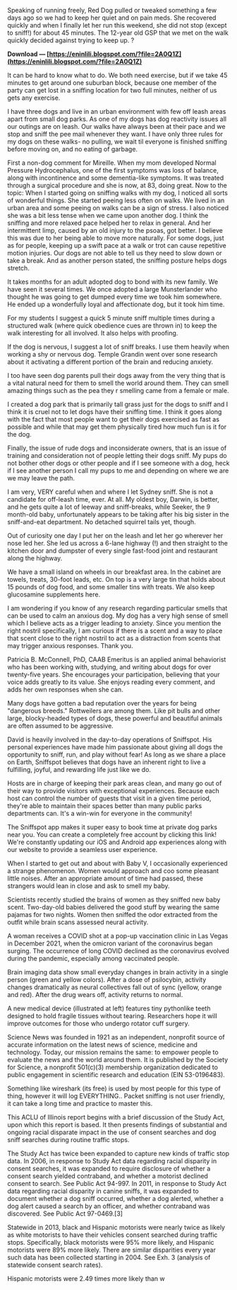 Speaking of running freely, Red Dog pulled or tweaked something a few days ago so we had to keep her quiet and on pain meds. She recovered quickly and when I finally let her run this weekend, she did not stop (except to sniff!) for about 45 minutes. The 12-year old GSP that we met on the walk quickly decided against trying to keep up. ?
 
**Download — [https://eninlili.blogspot.com/?file=2A0Q1Z](https://eninlili.blogspot.com/?file=2A0Q1Z)**


 
It can be hard to know what to do. We both need exercise, but if we take 45 minutes to get around one suburban block, because one member of the party can get lost in a sniffing location for two full minutes, neither of us gets any exercise.
 
I have three dogs and live in an urban environment with few off leash areas apart from small dog parks. As one of my dogs has dog reactivity issues all our outings are on leash. Our walks have always been at their pace and we stop and sniff the pee mail whenever they want. I have only three rules for my dogs on these walks- no pulling, we wait til everyone is finished sniffing before moving on, and no eating of garbage.
 
First a non-dog comment for Mireille. When my mom developed Normal Pressure Hydrocephalus, one of the first symptoms was loss of balance, along with incontinence and some dementia-like symptoms. It was treated through a surgical procedure and she is now, at 83, doing great.
Now to the topic:
When I started going on sniffing walks with my dog, I noticed all sorts of wonderful things. She started peeing less often on walks. We lived in an urban area and some peeing on walks can be a sign of stress. I also noticed she was a bit less tense when we came upon another dog. I think the sniffing and more relaxed pace helped her to relax in general. And her intermittent limp, caused by an old injury to the psoas, got better. I believe this was due to her being able to move more naturally. For some dogs, just as for people, keeping up a swift pace at a walk or trot can cause repetitive motion injuries. Our dogs are not able to tell us they need to slow down or take a break. And as another person stated, the sniffing posture helps dogs stretch.
 
It takes months for an adult adopted dog to bond with its new family. We have seen it several times. We once adopted a large Munsterlander who thought he was going to get dumped every time we took him somewhere. He ended up a wonderfully loyal and affectionate dog, but it took him time.

For my students I suggest a quick 5 minute sniff multiple times during a structured walk (where quick obedience cues are thrown in) to keep the walk interesting for all involved. It also helps with proofing.
 
If the dog is nervous, I suggest a lot of sniff breaks. I use them heavily when working a shy or nervous dog. Temple Grandin went over sone research about it activating a different portion of the brain and reducing anxiety.
 
I too have seen dog parents pull their dogs away from the very thing that is a vital natural need for them to smell the world around them. They can smell amazing things such as the pea they r smelling came from a female or male.
 
I created a dog park that is primarily tall grass just for the dogs to sniff and I think it is cruel not to let dogs have their sniffing time. I think it goes along with the fact that most people want to get their dogs exercised as fast as possible and while that may get them physically tired how much fun is it for the dog.
 
Finally, the issue of rude dogs and inconsiderate owners, that is an issue of training and consideration not of people letting their dogs sniff. My pups do not bother other dogs or other people and if I see someone with a dog, heck if I see another person I call my pups to me and depending on where we are we may leave the path.
 
I am very, VERY careful when and where I let Sydney sniff. She is not a candidate for off-leash time, ever. At all. My oldest boy, Darwin, is better, and he gets quite a lot of leeway and sniff-breaks, while Seeker, the 9 month-old baby, unfortunately appears to be taking after his big sister in the sniff-and-eat department. No detached squirrel tails yet, though.
 
Out of curiosity one day I put her on the leash and let her go wherever her nose led her. She led us across a 6-lane highway (!) and then straight to the kitchen door and dumpster of every single fast-food joint and restaurant along the highway.
 
We have a small island on wheels in our breakfast area. In the cabinet are towels, treats, 30-foot leads, etc. On top is a very large tin that holds about 15 pounds of dog food, and some smaller tins with treats. We also keep glucosamine supplements here.
 
I am wondering if you know of any research regarding particular smells that can be used to calm an anxious dog. My dog has a very high sense of smell which I believe acts as a trigger leading to anxiety. Since you mention the right nostril specifically, I am curious if there is a scent and a way to place that scent close to the right nostril to act as a distraction from scents that may trigger anxious responses. Thank you.
 
Patricia B. McConnell, PhD, CAAB Emeritus is an applied animal behaviorist who has been working with, studying, and writing about dogs for over twenty-five years. She encourages your participation, believing that your voice adds greatly to its value. She enjoys reading every comment, and adds her own responses when she can.
 
Many dogs have gotten a bad reputation over the years for being "dangerous breeds." Rottweilers are among them. Like pit bulls and other large, blocky-headed types of dogs, these powerful and beautiful animals are often assumed to be aggressive.
 
David is heavily involved in the day-to-day operations of Sniffspot. His personal experiences have made him passionate about giving all dogs the opportunity to sniff, run, and play without fear! As long as we share a place on Earth, Sniffspot believes that dogs have an inherent right to live a fulfilling, joyful, and rewarding life just like we do.
 
Hosts are in charge of keeping their park areas clean, and many go out of their way to provide visitors with exceptional experiences. Because each host can control the number of guests that visit in a given time period, they're able to maintain their spaces better than many public parks departments can. It's a win-win for everyone in the community!
 
The Sniffspot app makes it super easy to book time at private dog parks near you. You can create a completely free account by clicking this link! We're constantly updating our iOS and Android app experiences along with our website to provide a seamless user experience.
 
When I started to get out and about with Baby V, I occasionally experienced a strange phenomenon. Women would approach and coo some pleasant little noises. After an appropriate amount of time had passed, these strangers would lean in close and ask to smell my baby.
 
Scientists recently studied the brains of women as they sniffed new baby scent. Two-day-old babies delivered the good stuff by wearing the same pajamas for two nights. Women then sniffed the odor extracted from the outfit while brain scans assessed neural activity.
 
A woman receives a COVID shot at a pop-up vaccination clinic in Las Vegas in December 2021, when the omicron variant of the coronavirus began surging. The occurrence of long COVID declined as the coronavirus evolved during the pandemic, especially among vaccinated people.
 
Brain imaging data show small everyday changes in brain activity in a single person (green and yellow colors). After a dose of psilocybin, activity changes dramatically as neural collectives fall out of sync (yellow, orange and red). After the drug wears off, activity returns to normal.
 
A new medical device (illustrated at left) features tiny pythonlike teeth designed to hold fragile tissues without tearing. Researchers hope it will improve outcomes for those who undergo rotator cuff surgery.
 
Science News was founded in 1921 as an independent, nonprofit source of accurate information on the latest news of science, medicine and technology. Today, our mission remains the same: to empower people to evaluate the news and the world around them. It is published by the Society for Science, a nonprofit 501(c)(3) membership organization dedicated to public engagement in scientific research and education (EIN 53-0196483).
 
Something like wireshark (its free) is used by most people for this type of thing, however it will log EVERYTHING.. Packet sniffing is not user friendly, it can take a long time and practice to master this.
 
This ACLU of Illinois report begins with a brief discussion of the Study Act, upon which this report is based. It then presents findings of substantial and ongoing racial disparate impact in the use of consent searches and dog sniff searches during routine traffic stops.
 
The Study Act has twice been expanded to capture new kinds of traffic stop data. In 2006, in response to Study Act data regarding racial disparity in consent searches, it was expanded to require disclosure of whether a consent search yielded contraband, and whether a motorist declined consent to search. See Public Act 94-997. In 2011, in response to Study Act data regarding racial disparity in canine sniffs, it was expanded to document whether a dog sniff occurred, whether a dog alerted, whether a dog alert caused a search by an officer, and whether contraband was discovered. See Public Act 97-0469.[3]
 
Statewide in 2013, black and Hispanic motorists were nearly twice as likely as white motorists to have their vehicles consent searched during traffic stops. Specifically, black motorists were 95% more likely, and Hispanic motorists were 89% more likely. There are similar disparities every year such data has been collected starting in 2004. See Exh. 3 (analysis of statewide consent search rates).
 
Hispanic motorists were 2.49 times more likely than w